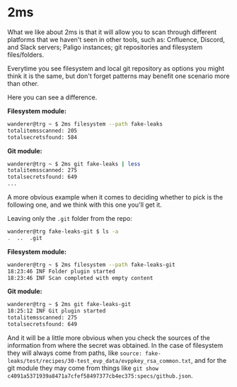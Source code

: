 # 2ms

What we like about 2ms is that it will allow you to scan through different platforms that we haven't seen in other tools, such as: Cnfluence, Discord, and Slack servers; Paligo instances; git repositories and filesystem files/folders.

Everytime you see filesystem and local git repository as options you might think it is the same, but don't forget patterns may benefit one scenario more than other.

Here you can see a difference.

**Filesystem module:**

```bash
wanderer@trg ~ $ 2ms filesystem --path fake-leaks
totalitemsscanned: 205
totalsecretsfound: 584
```

**Git module:**

```bash
wanderer@trg ~ $ 2ms git fake-leaks | less
totalitemsscanned: 275
totalsecretsfound: 649
...
```

A more obvious example when it comes to deciding whether to pick is the following one, and we think with this one you'll get it.

Leaving only the `.git` folder from the repo:

```bash
wanderer@trg fake-leaks-git $ ls -a
.  ..  .git
```

**Filesystem module:**

```bash
wanderer@trg ~ $ 2ms filesystem --path fake-leaks-git
18:23:46 INF Folder plugin started
18:23:46 INF Scan completed with empty content
```

**Git module:**

```bash
wanderer@trg ~ $ 2ms git fake-leaks-git
18:25:12 INF Git plugin started
totalitemsscanned: 275
totalsecretsfound: 649
```

And it will be a little more obvious when you check the sources of the information from where the secret was obtained. In the case of filesystem they will always come from paths, like `source: fake-leaks/test/recipes/30-test_evp_data/evppkey_rsa_common.txt`, and for the git module they may come from things like `git show c4091a5371939a8471a7cfef58497377cb4ec375:specs/github.json`.

